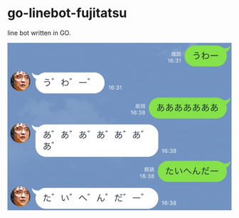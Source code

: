 # go-linebot-fujitatsu
line bot written in GO.

![](https://raw.githubusercontent.com/tjun/go-linebot-fujitatsu/master/screenshot.jpg)
